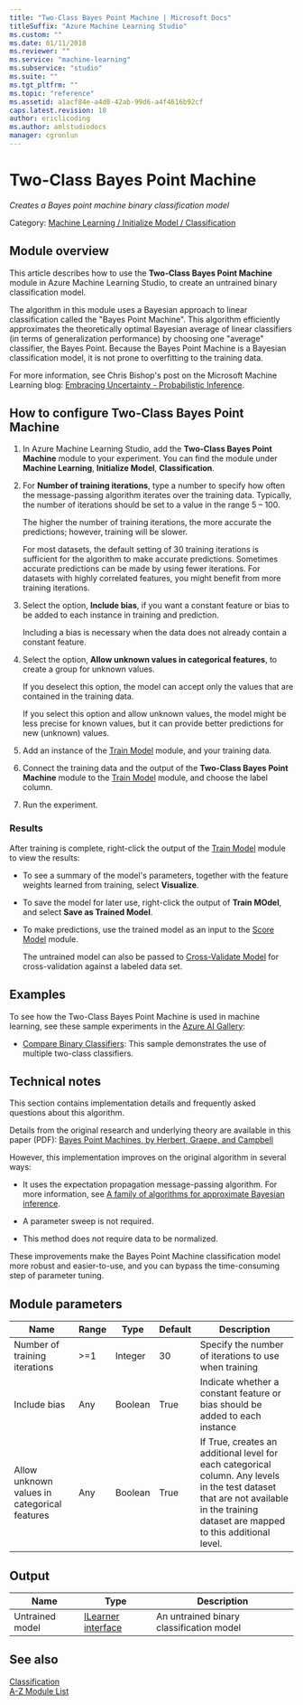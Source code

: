 ```yaml
---
title: "Two-Class Bayes Point Machine | Microsoft Docs"
titleSuffix: "Azure Machine Learning Studio"
ms.custom: ""
ms.date: 01/11/2018
ms.reviewer: ""
ms.service: "machine-learning"
ms.subservice: "studio"
ms.suite: ""
ms.tgt_pltfrm: ""
ms.topic: "reference"
ms.assetid: a1acf84e-a4d0-42ab-99d6-a4f4616b92cf
caps.latest.revision: 18
author: ericlicoding
ms.author: amlstudiodocs
manager: cgronlun
---
```

# Two-Class Bayes Point Machine
*Creates a Bayes point machine binary classification model*  
  
 Category: [Machine Learning / Initialize Model / Classification](machine-learning-initialize-model-classification.md)  
  
## Module overview  

This article describes how to use the **Two-Class Bayes Point Machine** module in Azure Machine Learning Studio, to create an untrained binary classification model.

The algorithm in this module uses a Bayesian approach to linear classification called the "Bayes Point Machine". This algorithm efficiently approximates the theoretically optimal Bayesian average of linear classifiers (in terms of generalization performance) by choosing one "average" classifier, the Bayes Point. Because the Bayes Point Machine is a Bayesian classification model, it is not prone to overfitting to the training data.

For more information, see Chris Bishop's post on the Microsoft Machine Learning blog: [Embracing Uncertainty - Probabilistic Inference](http://blogs.technet.com/b/machinelearning/archive/2014/10/30/embracing-uncertainty-probabilistic-inference.aspx).
  
## How to configure Two-Class Bayes Point Machine
  
1.  In Azure Machine Learning Studio, add the **Two-Class Bayes Point Machine** module to your experiment. You can find the module under **Machine Learning**, **Initialize Model**, **Classification**.
  
2. For **Number of training iterations**, type a number to specify how often the message-passing algorithm iterates over the training data. Typically, the number of iterations should be set to a value in the range 5 – 100.

    The higher the number of training iterations, the more accurate the predictions; however, training will be slower.  
  
    For most datasets, the default setting of 30 training iterations is sufficient for the algorithm to make accurate predictions. Sometimes accurate predictions can be made by using fewer iterations. For datasets with highly correlated features, you might benefit from more training iterations. 
  
3.  Select the option, **Include bias**, if you want a constant feature or bias to be added to each instance in training and prediction.  
  
     Including a bias is necessary when the data does not already contain a constant feature.  
  
4.  Select the option, **Allow unknown values in categorical features**, to create a group for unknown values.
  
     If you deselect this option, the model can accept only the values that are contained in the training data.
     
     If you select this option and allow unknown values, the model might be less precise for known values, but it can provide better predictions for new (unknown) values.
  
5.  Add an instance of the [Train Model](train-model.md) module, and your training data.  

6. Connect the training data and the output of the **Two-Class Bayes Point Machine** module to the [Train Model](train-model.md) module, and choose the label column. 
  
7.  Run the experiment.
  
### Results

After training is complete, right-click the output of the [Train Model](train-model.md) module to view the results:

+ To see a summary of the model's parameters, together with the feature weights learned from training,  select **Visualize**.
+ To save the model for later use, right-click the output of **Train MOdel**, and select **Save as Trained Model**.
+ To make predictions, use the trained model as an input to the [Score Model](score-model.md) module. 
    
    The untrained model can also be passed to [Cross-Validate Model](cross-validate-model.md) for cross-validation against a labeled data set.  
  
## Examples 

To see how the Two-Class Bayes Point Machine is used in machine learning, see these sample experiments in the [Azure AI Gallery](https://gallery.cortanaintelligence.com/):  
  
-  [Compare Binary Classifiers](http://go.microsoft.com/fwlink/?LinkId=525729): This sample demonstrates the use of multiple two-class classifiers.  

##   Technical notes

This section contains implementation details and frequently asked questions about this algorithm.

Details from the original research and underlying theory are available in this paper (PDF): [Bayes Point Machines, by Herbert, Graepe, and Campbell](http://www.jmlr.org/papers/volume1/herbrich01a/herbrich01a.pdf)  

However, this implementation improves on the original algorithm in several ways:

+ It uses the expectation propagation message-passing algorithm. For more information, see [A family of algorithms for approximate Bayesian inference](http://go.microsoft.com/fwlink/?LinkId=511015).  

+ A parameter sweep is not required.

+ This method does not require data to be normalized.  
  
These improvements make the Bayes Point Machine classification model more robust and easier-to-use, and you can bypass the time-consuming step of parameter tuning.

##  Module parameters  
  
|Name|Range|Type|Default|Description|  
|----------|-----------|----------|-------------|-----------------|  
|Number of training iterations|>=1|Integer|30|Specify the number of iterations to use when training|  
|Include bias|Any|Boolean|True|Indicate whether a constant feature or bias should be added to each instance|  
|Allow unknown values in categorical features|Any|Boolean|True|If True, creates an additional level for each categorical column. Any levels in the test dataset that are not available in the training dataset are mapped to this additional level.|  
  
##  Output  
  
|Name|Type|Description|  
|----------|----------|-----------------|  
|Untrained model|[ILearner interface](ilearner-interface.md)|An untrained binary classification model|  
  
## See also  
 [Classification](machine-learning-initialize-model-classification.md)   
 [A-Z Module List](a-z-module-list.md)
